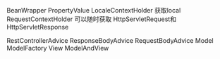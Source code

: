 BeanWrapper
PropertyValue
LocaleContextHolder  获取local
RequestContextHolder 可以随时获取    HttpServletRequest和 HttpServletResponse

RestControllerAdvice
ResponseBodyAdvice
RequestBodyAdvice
Model
ModelFactory
View
ModelAndView

